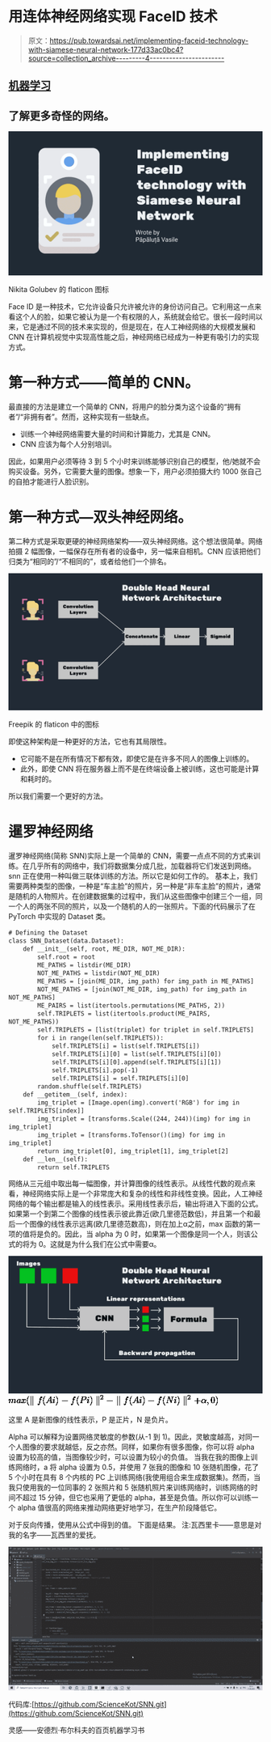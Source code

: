 # 用连体神经网络实现 FaceID 技术

> 原文：<https://pub.towardsai.net/implementing-faceid-technology-with-siamese-neural-network-177d33ac0bc4?source=collection_archive---------4----------------------->

## [机器学习](https://towardsai.net/p/category/machine-learning)

## 了解更多奇怪的网络。

![](img/5e7499517c5b96e39b773cfa0c0a2410.png)

Nikita Golubev 的 flaticon 图标

Face ID 是一种技术，它允许设备只允许被允许的身份访问自己。它利用这一点来看这个人的脸，如果它被认为是一个有权限的人，系统就会给它。很长一段时间以来，它是通过不同的技术来实现的，但是现在，在人工神经网络的大规模发展和 CNN 在计算机视觉中实现高性能之后，神经网络已经成为一种更有吸引力的实现方式。

# 第一种方式——简单的 CNN。

最直接的方法是建立一个简单的 CNN，将用户的脸分类为这个设备的“拥有者”/“非拥有者”。然而，这种实现有一些缺点。

*   训练一个神经网络需要大量的时间和计算能力，尤其是 CNN。
*   CNN 应该为每个人分别培训。

因此，如果用户必须等待 3 到 5 个小时来训练能够识别自己的模型，他/她就不会购买设备。另外，它需要大量的图像。想象一下，用户必须拍摄大约 1000 张自己的自拍才能进行人脸识别。

# 第一种方式—双头神经网络。

第二种方式是采取更硬的神经网络架构——双头神经网络。这个想法很简单。网络拍摄 2 幅图像，一幅保存在所有者的设备中，另一幅来自相机。CNN 应该把他们归类为“相同的”/“不相同的”，或者给他们一个排名。

![](img/459199a95cceedd1637f82846fbca66b.png)

Freepik 的 flaticon 中的图标

即使这种架构是一种更好的方法，它也有其局限性。

*   它可能不是在所有情况下都有效，即使它是在许多不同人的图像上训练的。
*   此外，即使 CNN 将在服务器上而不是在终端设备上被训练，这也可能是计算和耗时的。

所以我们需要一个更好的方法。

# 暹罗神经网络

暹罗神经网络(简称 SNN)实际上是一个简单的 CNN，需要一点点不同的方式来训练。在几乎所有的网络中，我们将数据集分成几批，加载器将它们发送到网络。snn 正在使用一种叫做三联体训练的方法。所以它是如何工作的。
基本上，我们需要两种类型的图像，一种是“车主脸”的照片，另一种是“非车主脸”的照片，通常是随机的人物照片。在创建数据集的过程中，我们从这些图像中创建三个一组，同一个人的两张不同的照片，以及一个随机的人的一张照片。下面的代码展示了在 PyTorch 中实现的 Dataset 类。

```
# Defining the Dataset
class SNN_Dataset(data.Dataset):
    def __init__(self, root, ME_DIR, NOT_ME_DIR):
        self.root = root
        ME_PATHS = listdir(ME_DIR)
        NOT_ME_PATHS = listdir(NOT_ME_DIR)
        ME_PATHS = [join(ME_DIR, img_path) for img_path in ME_PATHS]
        NOT_ME_PATHS = [join(NOT_ME_DIR, img_path) for img_path in NOT_ME_PATHS]
        ME_PAIRS = list(itertools.permutations(ME_PATHS, 2))
        self.TRIPLETS = list(itertools.product(ME_PAIRS, NOT_ME_PATHS))
        self.TRIPLETS = [list(triplet) for triplet in self.TRIPLETS]
        for i in range(len(self.TRIPLETS)):
            self.TRIPLETS[i] = list(self.TRIPLETS[i])
            self.TRIPLETS[i][0] = list(self.TRIPLETS[i][0])
            self.TRIPLETS[i][0].append(self.TRIPLETS[i][1])
            self.TRIPLETS[i].pop(-1)
            self.TRIPLETS[i] = self.TRIPLETS[i][0]
        random.shuffle(self.TRIPLETS)
    def __getitem__(self, index):
        img_triplet = [Image.open(img).convert('RGB') for img in self.TRIPLETS[index]]
        img_triplet = [transforms.Scale((244, 244))(img) for img in img_triplet]
        img_triplet = [transforms.ToTensor()(img) for img in img_triplet]
        return img_triplet[0], img_triplet[1], img_triplet[2]
    def __len__(self):
        return self.TRIPLETS
```

网络从三元组中取出每一幅图像，并计算图像的线性表示。从线性代数的观点来看，神经网络实际上是一个非常庞大和复杂的线性和非线性变换。因此，人工神经网络的每个输出都是输入的线性表示。采用线性表示后，输出将进入下面的公式。如果第一个到第二个图像的线性表示彼此靠近(欧几里德范数低)，并且第一个和最后一个图像的线性表示远离(欧几里德范数高)，则在加上α之前，max 函数的第一项的值将是负的。因此，当 alpha 为 0 时，如果第一个图像是同一个人，则该公式的将为 0。这就是为什么我们在公式中需要α。

![](img/0fb03b039dcc1f58f2e1eba6b1c75ba2.png)![](img/7aea8300745c89826696a3f5bd4ab6b9.png)

这里 A 是新图像的线性表示，P 是正片，N 是负片。

Alpha 可以解释为设置网络灵敏度的参数(从-1 到 1)。因此，灵敏度越高，对同一个人图像的要求就越低，反之亦然。同样，如果你有很多图像，你可以将 alpha 设置为较高的值，当图像较少时，可以设置为较小的负值。
当我在我的图像上训练网络时，a 将 alpha 设置为 0.5，并使用 7 张我的图像和 10 张随机图像，花了 5 个小时在具有 8 个内核的 PC 上训练网络(我使用组合来生成数据集)。然而，当我只使用我的一位同事的 2 张照片和 5 张随机照片来训练网络时，训练网络的时间不超过 15 分钟，但它也采用了更低的 alpha，甚至是负值。所以你可以训练一个 alpha 值很高的网络来推动网络更好地学习，在生产阶段降低它。

对于反向传播，使用从公式中得到的值。
下面是结果。
注:瓦西里卡——意思是对我的名字——瓦西里的爱抚。

![](img/c9d23efccc91a162faeec3fd30379f3f.png)

代码库:[https://github.com/ScienceKot/SNN.git](https://github.com/ScienceKot/SNN.git)

灵感——安德烈·布尔科夫的百页机器学习书